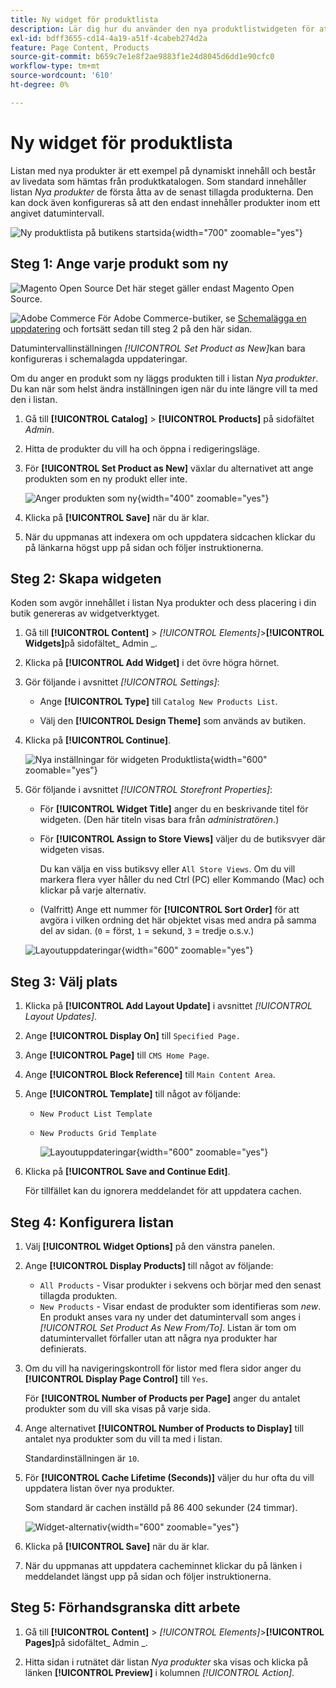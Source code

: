 ```yaml
---
title: Ny widget för produktlista
description: Lär dig hur du använder den nya produktlistwidgeten för att visa en lista över de senast tillagda produkterna.
exl-id: bdff3655-cd14-4a19-a51f-4cabeb274d2a
feature: Page Content, Products
source-git-commit: b659c7e1e8f2ae9883f1e24d8045d6dd1e90cfc0
workflow-type: tm+mt
source-wordcount: '610'
ht-degree: 0%

---
```


# Ny widget för produktlista

Listan med nya produkter är ett exempel på dynamiskt innehåll och består av livedata som hämtas från produktkatalogen. Som standard innehåller listan _Nya produkter_ de första åtta av de senast tillagda produkterna. Den kan dock även konfigureras så att den endast innehåller produkter inom ett angivet datumintervall.

![Ny produktlista på butikens startsida](./assets/storefront-home-page-new-products.png){width="700" zoomable="yes"}

## Steg 1: Ange varje produkt som ny

![Magento Open Source](../assets/open-source.svg) Det här steget gäller endast Magento Open Source.

![Adobe Commerce](../assets/adobe-logo.svg) För Adobe Commerce-butiker, se [Schemalägga en uppdatering](content-staging-scheduled-update.md) och fortsätt sedan till steg 2 på den här sidan.

Datumintervallinställningen _[!UICONTROL Set Product as New]_&#x200B;kan bara konfigureras i schemalagda uppdateringar.

Om du anger en produkt som ny läggs produkten till i listan _Nya produkter_. Du kan när som helst ändra inställningen igen när du inte längre vill ta med den i listan.

1. Gå till **[!UICONTROL Catalog]** > **[!UICONTROL Products]** på sidofältet _Admin_.

1. Hitta de produkter du vill ha och öppna i redigeringsläge.

1. För **[!UICONTROL Set Product as New]** växlar du alternativet att ange produkten som en ny produkt eller inte.

   ![Anger produkten som ny](./assets/product-set-as-new.png){width="400" zoomable="yes"}

1. Klicka på **[!UICONTROL Save]** när du är klar.

1. När du uppmanas att indexera om och uppdatera sidcachen klickar du på länkarna högst upp på sidan och följer instruktionerna.

## Steg 2: Skapa widgeten

Koden som avgör innehållet i listan Nya produkter och dess placering i din butik genereras av widgetverktyget.

1. Gå till **[!UICONTROL Content]** > _[!UICONTROL Elements]_>**[!UICONTROL Widgets]**&#x200B;på sidofältet_ Admin _.

1. Klicka på **[!UICONTROL Add Widget]** i det övre högra hörnet.

1. Gör följande i avsnittet _[!UICONTROL Settings]_:

   - Ange **[!UICONTROL Type]** till `Catalog New Products List`.

   - Välj den **[!UICONTROL Design Theme]** som används av butiken.

1. Klicka på **[!UICONTROL Continue]**.

   ![Nya inställningar för widgeten Produktlista](./assets/widget-settings.png){width="600" zoomable="yes"}

1. Gör följande i avsnittet _[!UICONTROL Storefront Properties]_:

   - För **[!UICONTROL Widget Title]** anger du en beskrivande titel för widgeten. (Den här titeln visas bara från _administratören_.)

   - För **[!UICONTROL Assign to Store Views]** väljer du de butiksvyer där widgeten visas.

     Du kan välja en viss butiksvy eller `All Store Views`. Om du vill markera flera vyer håller du ned Ctrl (PC) eller Kommando (Mac) och klickar på varje alternativ.

   - (Valfritt) Ange ett nummer för **[!UICONTROL Sort Order]** för att avgöra i vilken ordning det här objektet visas med andra på samma del av sidan. (`0` = först, `1` = sekund, `3` = tredje o.s.v.)

   ![Layoutuppdateringar](./assets/widget-layout-update-home-page.png){width="600" zoomable="yes"}

## Steg 3: Välj plats

1. Klicka på **[!UICONTROL Add Layout Update]** i avsnittet _[!UICONTROL Layout Updates]_.

1. Ange **[!UICONTROL Display On]** till `Specified Page.`

1. Ange **[!UICONTROL Page]** till `CMS Home Page`.

1. Ange **[!UICONTROL Block Reference]** till `Main Content Area`.

1. Ange **[!UICONTROL Template]** till något av följande:

   - `New Product List Template`
   - `New Products Grid Template`

     ![Layoutuppdateringar](./assets/widget-layout-update-new-products-list.png){width="600" zoomable="yes"}

1. Klicka på **[!UICONTROL Save and Continue Edit]**.

   För tillfället kan du ignorera meddelandet för att uppdatera cachen.

## Steg 4: Konfigurera listan

1. Välj **[!UICONTROL Widget Options]** på den vänstra panelen.

1. Ange **[!UICONTROL Display Products]** till något av följande:

   - `All Products` - Visar produkter i sekvens och börjar med den senast tillagda produkten.
   - `New Products` - Visar endast de produkter som identifieras som _new_. En produkt anses vara ny under det datumintervall som anges i _[!UICONTROL Set Product As New From/To]_. Listan är tom om datumintervallet förfaller utan att några nya produkter har definierats.

1. Om du vill ha navigeringskontroll för listor med flera sidor anger du **[!UICONTROL Display Page Control]** till `Yes`.

   För **[!UICONTROL Number of Products per Page]** anger du antalet produkter som du vill ska visas på varje sida.

1. Ange alternativet **[!UICONTROL Number of Products to Display]** till antalet nya produkter som du vill ta med i listan.

   Standardinställningen är `10`.

1. För **[!UICONTROL Cache Lifetime (Seconds)]** väljer du hur ofta du vill uppdatera listan över nya produkter.

   Som standard är cachen inställd på 86 400 sekunder (24 timmar).

   ![Widget-alternativ](./assets/widget-options-new-product-list.png){width="600" zoomable="yes"}

1. Klicka på **[!UICONTROL Save]** när du är klar.

1. När du uppmanas att uppdatera cacheminnet klickar du på länken i meddelandet längst upp på sidan och följer instruktionerna.

## Steg 5: Förhandsgranska ditt arbete

1. Gå till **[!UICONTROL Content]** > _[!UICONTROL Elements]_>**[!UICONTROL Pages]**&#x200B;på sidofältet_ Admin _.

1. Hitta sidan i rutnätet där listan _Nya produkter_ ska visas och klicka på länken **[!UICONTROL Preview]** i kolumnen _[!UICONTROL Action]_.
